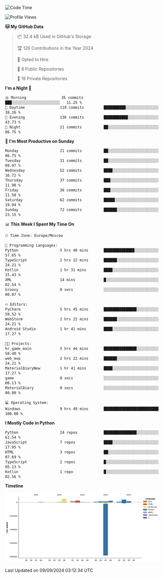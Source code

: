 <!--START_SECTION:waka-->
![Code Time](http://img.shields.io/badge/Code%20Time-510%20hrs%2031%20mins-blue)

![Profile Views](http://img.shields.io/badge/Profile%20Views-9-blue)

**🐱 My GitHub Data** 

> 📦 32.4 kB Used in GitHub's Storage 
 > 
> 🏆 126 Contributions in the Year 2024
 > 
> 💼 Opted to Hire
 > 
> 📜 8 Public Repositories 
 > 
> 🔑 19 Private Repositories 
 > 
**I'm a Night 🦉** 

```text
🌞 Morning                35 commits          ███░░░░░░░░░░░░░░░░░░░░░░   11.25 % 
🌆 Daytime                119 commits         ██████████░░░░░░░░░░░░░░░   38.26 % 
🌃 Evening                136 commits         ███████████░░░░░░░░░░░░░░   43.73 % 
🌙 Night                  21 commits          ██░░░░░░░░░░░░░░░░░░░░░░░   06.75 % 
```
📅 **I'm Most Productive on Sunday** 

```text
Monday                   21 commits          ██░░░░░░░░░░░░░░░░░░░░░░░   06.75 % 
Tuesday                  31 commits          ██░░░░░░░░░░░░░░░░░░░░░░░   09.97 % 
Wednesday                52 commits          ████░░░░░░░░░░░░░░░░░░░░░   16.72 % 
Thursday                 37 commits          ███░░░░░░░░░░░░░░░░░░░░░░   11.90 % 
Friday                   36 commits          ███░░░░░░░░░░░░░░░░░░░░░░   11.58 % 
Saturday                 62 commits          █████░░░░░░░░░░░░░░░░░░░░   19.94 % 
Sunday                   72 commits          ██████░░░░░░░░░░░░░░░░░░░   23.15 % 
```


📊 **This Week I Spent My Time On** 

```text
🕑︎ Time Zone: Europe/Moscow

💬 Programming Languages: 
Python                   5 hrs 40 mins       ██████████████░░░░░░░░░░░   57.65 % 
TypeScript               2 hrs 22 mins       ██████░░░░░░░░░░░░░░░░░░░   24.21 % 
Kotlin                   1 hr 31 mins        ████░░░░░░░░░░░░░░░░░░░░░   15.43 % 
XML                      14 mins             █░░░░░░░░░░░░░░░░░░░░░░░░   02.54 % 
Groovy                   0 secs              ░░░░░░░░░░░░░░░░░░░░░░░░░   00.07 % 

🔥 Editors: 
PyCharm                  5 hrs 45 mins       ███████████████░░░░░░░░░░   58.52 % 
WebStorm                 2 hrs 22 mins       ██████░░░░░░░░░░░░░░░░░░░   24.21 % 
Android Studio           1 hr 41 mins        ████░░░░░░░░░░░░░░░░░░░░░   17.27 % 

🐱‍💻 Projects: 
hr_game_main             5 hrs 44 mins       ███████████████░░░░░░░░░░   58.40 % 
web_mvp                  2 hrs 22 mins       ██████░░░░░░░░░░░░░░░░░░░   24.21 % 
MaterialDiaryNew         1 hr 41 mins        ████░░░░░░░░░░░░░░░░░░░░░   17.27 % 
game                     0 secs              ░░░░░░░░░░░░░░░░░░░░░░░░░   00.13 % 
MaterialDiary            0 secs              ░░░░░░░░░░░░░░░░░░░░░░░░░   00.00 % 

💻 Operating System: 
Windows                  9 hrs 49 mins       █████████████████████████   100.00 % 
```

**I Mostly Code in Python** 

```text
Python                   24 repos            ███████████████░░░░░░░░░░   61.54 % 
JavaScript               7 repos             ████░░░░░░░░░░░░░░░░░░░░░   17.95 % 
HTML                     3 repos             ██░░░░░░░░░░░░░░░░░░░░░░░   07.69 % 
TypeScript               2 repos             █░░░░░░░░░░░░░░░░░░░░░░░░   05.13 % 
Kotlin                   1 repo              █░░░░░░░░░░░░░░░░░░░░░░░░   02.56 % 
```



**Timeline**

![Lines of Code chart](https://raw.githubusercontent.com/adlemx/adlemx/main/assets/bar_graph.png)


 Last Updated on 09/09/2024 03:12:34 UTC
<!--END_SECTION:waka-->
